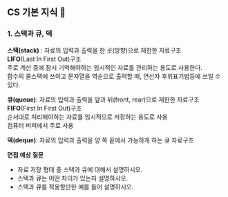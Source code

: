 ## CS 기본 지식 📃

### 1. 스택과 큐, 덱

**스택(stack)** : 자료의 입력과 출력을 한 곳(방향)으로 제한한 자료구조  
**LIFO**(Last In First Out)구조  
주로 계산 중에 잠시 기억해야하는 임시적인 자료를 관리하는 용도로 사용한다.  
함수의 콜스택에 쓰이고 문자열을 역순으로 출력할 때, 연산자 후위표기법등에 쓰일 수 있다.

**큐(queue)**: 자료의 입력과 출력을 앞과 뒤(front, rear)으로 제한한 자료구조  
**FIFO**(First In First Out)구조  
순서대로 처리해야하는 자료를 임시적으로 저장하는 용도로 사용  
컴퓨터 버퍼에서 주로 사용  

**덱(deque)**: 자료의 입력과 출력을 양 쪽 끝에서 가능하게 하는 큐 자료구조


**면접 예상 질문**
- 자료  저장 형태 중 스택과 큐에 대해서 설명하시오.
- 스택과 큐는 어떤 차이가 있는지 설명하시오.
- 스택과 큐를 적용할만한 예를 들어 설명하시오.





